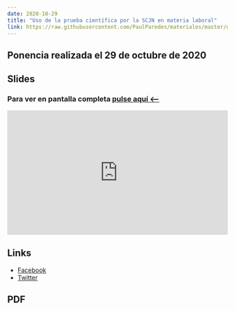 ```yaml
---
date: 2020-10-29
title: "Uso de la prueba científica por la SCJN en materia laboral"
link: https://raw.githubusercontent.com/PaulParedes/materiales/master/uso-prueba-cientifica-scjn.pdf
---
```


## Ponencia realizada el 29 de octubre de 2020

## Slides

### Para ver en pantalla completa [pulse aquí <--](https://paulparedes.github.io/SCJN/PRESENTACION-SCJN.html)

<style>
.resp-container {
    position: relative;
    overflow: hidden;
    padding-top: 56.25%;
}

.testiframe {
    position: absolute;
    top: 0;
    left: 0;
    width: 100%;
    height: 100%;
    border: 0;
}
</style>

<div class="resp-container">
    <iframe class="testiframe" src="https://paulparedes.github.io/SCJN/PRESENTACION-SCJN.html">
      Fallback text here for unsupporting browsers, of which there are scant few.
    </iframe>
</div>

## Links

 * [Facebook](https://www.facebook.com/651684765302072/videos/978912895954758/)
 * [Twitter](https://twitter.com/CEC_SCJN/status/1321831658253742080)

## PDF
 